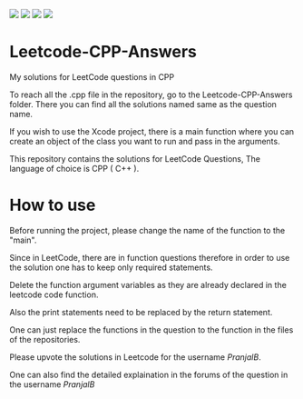![](https://img.shields.io/badge/Language-C++-blue)
![](https://img.shields.io/badge/Website-LeetCode-yellow)
![](https://img.shields.io/badge/IDE-Xcode-black)
![](https://img.shields.io/badge/Author-PranjalB-green)

# Leetcode-CPP-Answers
My solutions for LeetCode questions in CPP

To reach all the .cpp file in the repository, go to the Leetcode-CPP-Answers folder.
There you can find all the solutions named same as the question name.

If you wish to use the Xcode project, there is a main function where you can create an object of the class you want to run and pass in the arguments.

This repository contains the solutions for LeetCode Questions, The language of choice is CPP ( C++ ).

# How to use
Before running the project, please change the name of the function to the "main".

Since in LeetCode, there are in function questions therefore in order to use the solution one has to keep only required statements.

Delete the function argument variables as they are already declared in the leetcode code function.

Also the print statements need to be replaced by the return statement.

One can just replace the functions in the question to the function in the files of the repositories.

Please upvote the solutions in Leetcode for the username *PranjalB*.

One can also find the detailed explaination in the forums of the question in the username *PranjalB*

